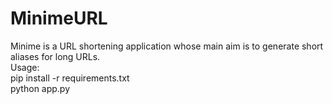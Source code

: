 # MinimeURL
Minime is a URL shortening application whose main aim is to generate short aliases for long URLs.<br>
Usage:<br>
pip install -r requirements.txt<br>
python app.py<br>
